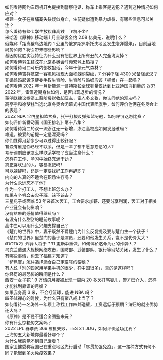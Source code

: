 如何看待网约车司机开免提接到警察电话，称车上乘客是逃犯？遇到这种情况如何应对？  
福建一女子在柬埔寨失联疑似身亡，生前疑似遭到暴力虐待，有哪些信息可以关注？  
怎么看待有些大学生放假非高铁、飞机不坐?  
米哈游《原神》移动端 1 月全球吸金约 2.08 亿美元，说明什么？  
俄媒称「距离俄乌边境约 1 公里的俄罗斯罗斯托夫地区发生炮弹爆炸」，目前当地局势如何？将会带来哪些影响？  
基因的优胜劣汰特征为什么没有把世界上所有丑的人完全淘汰掉？  
如何看待羽生结弦在北京冬奥会时频繁登上热搜？  
如何看待可口可乐内部放狠话，今年干倒元气森林？  
如何看待吉祥航空一客机风挡现大面积蛛网裂纹，7 分钟下降 4300 米备降武汉？  
非婚妈妈起诉卫健委争取生育险，生育险与婚姻应该「捆绑」在一起吗？  
如何看待 2022 年一月新能源一哥特斯拉全球销量仅达到比亚迪国内销量的 2/3?  
2022 年，雷军近期身体如何，是否出现退步的情况？  
董明珠建议提高工薪阶层税收起征点，富人多交税，你认同她的观点吗？  
高亭宇和徐梦桃当选北京冬奥会闭幕式中国代表团旗手，如何评价他俩在冬奥会上的表现？  
2022 NBA 全明星扣篮大赛，托平打板反弹扣篮夺冠，如何评价这场比赛？  
如何评价新番动画《国王排名》第十八集？  
如何看待第二轮双一流浙江无一新增，浙江高校应如何发展破局？  
难道，被爱的前提一定是漂亮吗？  
你们觉得月薪多少可以过得比较舒服？  
有没有谁是你已经不联系，但是一辈子都不愿意忘记的人?  
考研调剂应该怎么样联系学校？应当注意什么？  
怎样在工作、学习中始终充满干劲？  
真正喜欢过的人，容易忘记吗?  
可以裸辞吗，还是一定要找好工作再辞职？  
内向的人真的不适合在职场生存吗？  
为什么永远忘不了他?  
作为一个打工人，不想上班怎么办？  
如果有个机会去尖子班，该不该去？  
三星电子或面临 53 年来首次罢工，工会要求加薪，还要分享利润，罢工对于相关产业链会有何影响？  
没有结果的感情值得继续吗？  
有没有什么甜甜的睡前故事呢？  
高中生可以用什么兴趣支撑自己？  
《楚门的世界》中，妻子既然不爱楚门为什么反复提及要与楚门生一个孩子？  
《楚门的世界》里楚门的妻子是演员，还要和他发生关系，岂不是代价太大？  
《DOTA2》炸弹人将于 7.31 更新中重做，如何评价迄今为止的炸弹人？  
乌克兰遭遇大规模网络攻击，国防部、武装部队、银行等网站关闭，发生了什么？  
有哪些事情，你去了福建才知道？  
「铲屎官」怎样选择适合自己家猫咪的猫粮？  
有人说「别的国家用苹果手机的很少，在中国很多」，真的是这样吗？  
你经历的最恐怖的瞬间是什么 ?  
西安一女子花 1.9 万请的月嫂被发现一周内 20 多次打骂婴儿，警方已介入，怎样才能找到靠谱的月嫂？  
如果我身高 3 米，不会打篮球，能进 NBA 吗？  
四圣试禅心的时候，为什么只有猪八戒上当了？  
如何看待一名海外一年硕士称找工作四处碰壁，工资远低于预期？海归的就业优势还大吗？  
《原神》是不是不适合全图鉴来玩？  
你有什么惊艳的文案吗？  
2022 LPL 春季赛 369 拉扯失败，TES 2:1 JDG，如何评价这场比赛？  
上海的五大新城你最看好哪个？  
为什么我感觉不到自己活着？  
国家卫健委称我国已在重点地区先行启动「序贯加强免疫」，这一接种方式有何不同？能起到多大免疫效果？  
